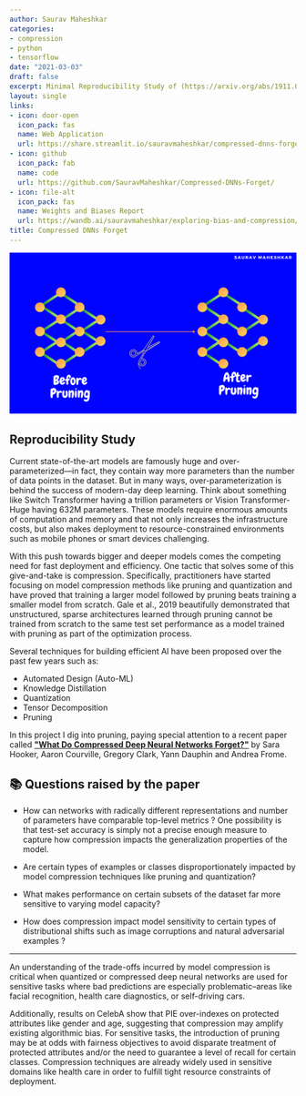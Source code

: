 ```yaml
---
author: Saurav Maheshkar
categories:
- compression
- python
- tensorflow
date: "2021-03-03"
draft: false
excerpt: Minimal Reproducibility Study of (https://arxiv.org/abs/1911.05248). Experiments with Compression of Deep Neural Networks
layout: single
links:
- icon: door-open
  icon_pack: fas
  name: Web Application
  url: https://share.streamlit.io/sauravmaheshkar/compressed-dnns-forget/web-app/app.py
- icon: github
  icon_pack: fab
  name: code
  url: https://github.com/SauravMaheshkar/Compressed-DNNs-Forget/
- icon: file-alt
  icon_pack: fas
  name: Weights and Biases Report
  url: https://wandb.ai/sauravmaheshkar/exploring-bias-and-compression/reports/What-Do-Compressed-Deep-Neural-Networks-Forget---Vmlldzo1NzA0NDY
title: Compressed DNNs Forget
---
```


![](https://github.com/SauravMaheshkar/Compressed-DNNs-Forget/raw/main/assets/Pruning.png)

## Reproducibility Study

Current state-of-the-art models are famously huge and over-parameterized––in fact, they contain way more parameters than the number of data points in the dataset. But in many ways, over-parameterization is behind the success of modern-day deep learning. Think about something like Switch Transformer having a trillion parameters or Vision Transformer-Huge having 632M parameters. These models require enormous amounts of computation and memory and that not only increases the infrastructure costs, but also makes deployment to resource-constrained environments such as mobile phones or smart devices challenging. 

With this push towards bigger and deeper models comes the competing need for fast deployment and efficiency. One tactic that solves some of this give-and-take is compression. Specifically, practitioners have started focusing on model compression methods like pruning and quantization and have proved that training a larger model followed by pruning beats training a smaller model from scratch. Gale et al., 2019 beautifully demonstrated that unstructured, sparse architectures learned through pruning cannot be trained from scratch to the same test set performance as a model trained with pruning as part of the optimization process.

Several techniques for building efficient AI have been proposed over the past few years such as:

* Automated Design (Auto-ML)
* Knowledge Distillation
* Quantization
* Tensor Decomposition
* Pruning

In this project I dig into pruning, paying special attention to a recent paper called [**"What Do Compressed Deep Neural Networks Forget?"**](https://arxiv.org/pdf/1911.05248.pdf) by Sara Hooker, Aaron Courville, Gregory Clark, Yann Dauphin and Andrea Frome.

## 📚 Questions raised by the paper

* How can networks with radically different representations and number of parameters have comparable top-level metrics ? One possibility is that test-set accuracy is simply not a precise enough measure to capture how compression impacts the generalization properties of the model. 

* Are certain types of examples or classes disproportionately impacted by model compression techniques like pruning and quantization?

* What makes performance on certain subsets of the dataset far more sensitive to varying model capacity?

* How does compression impact model sensitivity to certain types of distributional shifts such as image corruptions and natural adversarial examples ?

---

An understanding of the trade-offs incurred by model compression is critical when quantized or compressed deep neural networks are used for sensitive tasks where bad predictions are especially problematic–areas like facial recognition, health care diagnostics, or self-driving cars. 

Additionally, results on CelebA show that PIE over-indexes on protected attributes like gender and age, suggesting that compression may amplify existing algorithmic bias. For sensitive tasks, the introduction of pruning may be at odds with fairness objectives to avoid disparate treatment of protected attributes and/or the need to guarantee a level of recall for certain classes. Compression techniques are already widely used in sensitive domains like health care in order to fulfill tight resource constraints of deployment.